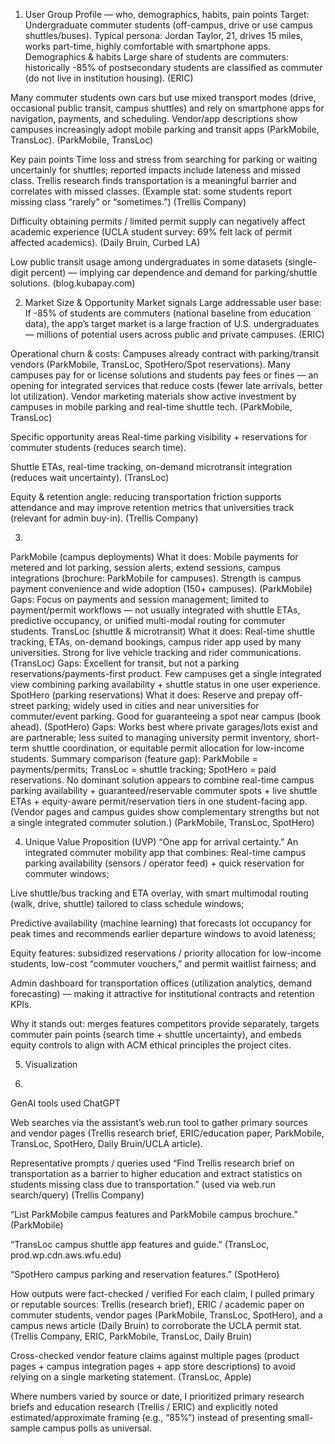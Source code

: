 1) User Group Profile — who, demographics, habits, pain points
Target: Undergraduate commuter students (off-campus, drive or use campus shuttles/buses). Typical persona: Jordan Taylor, 21, drives 15 miles, works part-time, highly comfortable with smartphone apps.
Demographics & habits
Large share of students are commuters: historically -85% of postsecondary students are classified as commuter (do not live in institution housing). (ERIC)


Many commuter students own cars but use mixed transport modes (drive, occasional public transit, campus shuttles) and rely on smartphone apps for navigation, payments, and scheduling. Vendor/app descriptions show campuses increasingly adopt mobile parking and transit apps (ParkMobile, TransLoc). (ParkMobile, TransLoc)


Key pain points
Time loss and stress from searching for parking or waiting uncertainly for shuttles; reported impacts include lateness and missed class. Trellis research finds transportation is a meaningful barrier and correlates with missed classes. (Example stat: some students report missing class “rarely” or “sometimes.”) (Trellis Company)


Difficulty obtaining permits / limited permit supply can negatively affect academic experience (UCLA student survey: 69% felt lack of permit affected academics). (Daily Bruin, Curbed LA)


Low public transit usage among undergraduates in some datasets (single-digit percent) — implying car dependence and demand for parking/shuttle solutions. (blog.kubapay.com)



2) Market Size & Opportunity
Market signals
Large addressable user base: If -85% of students are commuters (national baseline from education data), the app’s target market is a large fraction of U.S. undergraduates — millions of potential users across public and private campuses. (ERIC)


Operational churn & costs: Campuses already contract with parking/transit vendors (ParkMobile, TransLoc, SpotHero/Spot reservations). Many campuses pay for or license solutions and students pay fees or fines — an opening for integrated services that reduce costs (fewer late arrivals, better lot utilization). Vendor marketing materials show active investment by campuses in mobile parking and real-time shuttle tech. (ParkMobile, TransLoc)


Specific opportunity areas
Real-time parking visibility + reservations for commuter students (reduces search time).


Shuttle ETAs, real-time tracking, on-demand microtransit integration (reduces wait uncertainty). (TransLoc)


Equity & retention angle: reducing transportation friction supports attendance and may improve retention metrics that universities track (relevant for admin buy-in). (Trellis Company)



3) 
ParkMobile (campus deployments)
What it does: Mobile payments for metered and lot parking, session alerts, extend sessions, campus integrations (brochure: ParkMobile for campuses). Strength is campus payment convenience and wide adoption (150+ campuses). (ParkMobile)
 Gaps: Focus on payments and session management; limited to payment/permit workflows — not usually integrated with shuttle ETAs, predictive occupancy, or unified multi-modal routing for commuter students.
TransLoc (shuttle & microtransit)
What it does: Real-time shuttle tracking, ETAs, on-demand bookings, campus rider app used by many universities. Strong for live vehicle tracking and rider communications. (TransLoc)
 Gaps: Excellent for transit, but not a parking reservations/payments-first product. Few campuses get a single integrated view combining parking availability + shuttle status in one user experience.
SpotHero (parking reservations)
What it does: Reserve and prepay off-street parking; widely used in cities and near universities for commuter/event parking. Good for guaranteeing a spot near campus (book ahead). (SpotHero)
 Gaps: Works best where private garages/lots exist and are partnerable; less suited to managing university permit inventory, short-term shuttle coordination, or equitable permit allocation for low-income students.
Summary comparison (feature gap): ParkMobile = payments/permits; TransLoc = shuttle tracking; SpotHero = paid reservations. No dominant solution appears to combine real-time campus parking availability + guaranteed/reservable commuter spots + live shuttle ETAs + equity-aware permit/reservation tiers in one student-facing app. (Vendor pages and campus guides show complementary strengths but not a single integrated commuter solution.) (ParkMobile, TransLoc, SpotHero)

4) Unique Value Proposition (UVP)
“One app for arrival certainty.”
 An integrated commuter mobility app that combines:
Real-time campus parking availability (sensors / operator feed) + quick reservation for commuter windows;


Live shuttle/bus tracking and ETA overlay, with smart multimodal routing (walk, drive, shuttle) tailored to class schedule windows;


Predictive availability (machine learning) that forecasts lot occupancy for peak times and recommends earlier departure windows to avoid lateness;


Equity features: subsidized reservations / priority allocation for low-income students, low-cost “commuter vouchers,” and permit waitlist fairness; and


Admin dashboard for transportation offices (utilization analytics, demand forecasting) — making it attractive for institutional contracts and retention KPIs.


Why it stands out: merges features competitors provide separately, targets commuter pain points (search time + shuttle uncertainty), and embeds equity controls to align with ACM ethical principles the project cites.

5) Visualization
    
6) 
GenAI tools used
ChatGPT


Web searches via the assistant’s web.run tool to gather primary sources and vendor pages (Trellis research brief, ERIC/education paper, ParkMobile, TransLoc, SpotHero, Daily Bruin/UCLA article).


Representative prompts / queries used
“Find Trellis research brief on transportation as a barrier to higher education and extract statistics on students missing class due to transportation.” (used via web.run search/query) (Trellis Company)


“List ParkMobile campus features and ParkMobile campus brochure.” (ParkMobile)


“TransLoc campus shuttle app features and guide.” (TransLoc, prod.wp.cdn.aws.wfu.edu)


“SpotHero campus parking and reservation features.” (SpotHero)


How outputs were fact-checked / verified
For each claim, I pulled primary or reputable sources: Trellis (research brief), ERIC / academic paper on commuter students, vendor pages (ParkMobile, TransLoc, SpotHero), and a campus news article (Daily Bruin) to corroborate the UCLA permit stat. (Trellis Company, ERIC, ParkMobile, TransLoc, Daily Bruin)


Cross-checked vendor feature claims against multiple pages (product pages + campus integration pages + app store descriptions) to avoid relying on a single marketing statement. (TransLoc, Apple)


Where numbers varied by source or date, I prioritized primary research briefs and education research (Trellis / ERIC) and explicitly noted estimated/approximate framing (e.g., “85%”) instead of presenting small-sample campus polls as universal.
